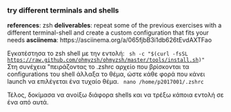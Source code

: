 <h3>try different terminals and shells</h3>
<p>
  <b>references</b>: zsh
  <b>deliverables</b>: repeat some of the previous exercises with a different terminal-shell and create a custom configuration that fits your needs
  <b>asciinema</b>: https://asciinema.org/a/065fjbB3i1db626tEvdAXTFao
  
  Εγκατέστησα το zsh shell με την εντολή:
  <code>
  sh -c "$(curl -fsSL https://raw.github.com/ohmyzsh/ohmyzsh/master/tools/install.sh)"
  </code>
  Στη συνέχεια "πειράζοντας το .zshrc αρχείο που βρίσκονται τα configurations του shell άλλαξα το θέμα, ώστε κάθε φορά που κάνει launch να επιλέγεται ένα τυχαίο θέμα.
  <code>
  nano /home/p2017001/.zshrc
  </code>
  
  Τέλος, δοκίμασα να ανοίξω διάφορα shells και να τρέξω κάποια εντολή σε ένα από αυτά. 
</p>
